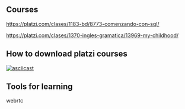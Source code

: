 ## Courses

https://platzi.com/clases/1183-bd/8773-comenzando-con-sql/

https://platzi.com/clases/1370-ingles-gramatica/13969-my-childhood/

## How to download platzi courses

[![asciicast](https://cdn-b-east.streamable.com/image/el3xb_first.jpg?token=f7VbJ1WUmUaIpBCXWNXEEQ&expires=1550444421)](https://cdn-b-east.streamable.com/video/mp4/el3xb.mp4?token=VIMgDATVRryNxVF05g4HIg&expires=1550444324)

## Tools for learning

webrtc
